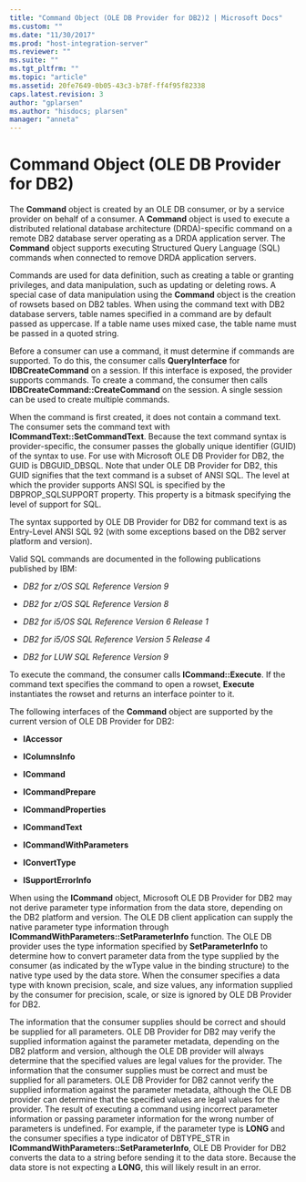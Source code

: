 ```yaml
---
title: "Command Object (OLE DB Provider for DB2)2 | Microsoft Docs"
ms.custom: ""
ms.date: "11/30/2017"
ms.prod: "host-integration-server"
ms.reviewer: ""
ms.suite: ""
ms.tgt_pltfrm: ""
ms.topic: "article"
ms.assetid: 20fe7649-0b05-43c3-b78f-ff4f95f82338
caps.latest.revision: 3
author: "gplarsen"
ms.author: "hisdocs; plarsen"
manager: "anneta"
---
```

# Command Object (OLE DB Provider for DB2)
The **Command** object is created by an OLE DB consumer, or by a service provider on behalf of a consumer. A **Command** object is used to execute a distributed relational database architecture (DRDA)-specific command on a remote DB2 database server operating as a DRDA application server. The **Command** object supports executing Structured Query Language (SQL) commands when connected to remove DRDA application servers.  
  
 Commands are used for data definition, such as creating a table or granting privileges, and data manipulation, such as updating or deleting rows. A special case of data manipulation using the **Command** object is the creation of rowsets based on DB2 tables. When using the command text with DB2 database servers, table names specified in a command are by default passed as uppercase. If a table name uses mixed case, the table name must be passed in a quoted string.  
  
 Before a consumer can use a command, it must determine if commands are supported. To do this, the consumer calls **QueryInterface** for **IDBCreateCommand** on a session. If this interface is exposed, the provider supports commands. To create a command, the consumer then calls **IDBCreateCommand::CreateCommand** on the session. A single session can be used to create multiple commands.  
  
 When the command is first created, it does not contain a command text. The consumer sets the command text with **ICommandText::SetCommandText**. Because the text command syntax is provider-specific, the consumer passes the globally unique identifier (GUID) of the syntax to use. For use with Microsoft OLE DB Provider for DB2, the GUID is DBGUID_DBSQL. Note that under OLE DB Provider for DB2, this GUID signifies that the text command is a subset of ANSI SQL. The level at which the provider supports ANSI SQL is specified by the DBPROP_SQLSUPPORT property. This property is a bitmask specifying the level of support for SQL.  
  
 The syntax supported by OLE DB Provider for DB2 for command text is as Entry-Level ANSI SQL 92 (with some exceptions based on the DB2 server platform and version).  
  
 Valid SQL commands are documented in the following publications published by IBM:  
  
-   *DB2 for z/OS SQL Reference Version 9*  
  
-   *DB2 for z/OS  SQL Reference Version 8*  
  
-   *DB2 for i5/OS SQL Reference Version 6 Release 1*  
  
-   *DB2 for i5/OS SQL Reference Version 5 Release 4*  
  
-   *DB2 for LUW SQL Reference Version 9*  
  
 To execute the command, the consumer calls **ICommand::Execute**. If the command text specifies the command to open a rowset, **Execute** instantiates the rowset and returns an interface pointer to it.  
  
 The following interfaces of the **Command** object are supported by the current version of OLE DB Provider for DB2:  
  
-   **IAccessor**  
  
-   **IColumnsInfo**  
  
-   **ICommand**  
  
-   **ICommandPrepare**  
  
-   **ICommandProperties**  
  
-   **ICommandText**  
  
-   **ICommandWithParameters**  
  
-   **IConvertType**  
  
-   **ISupportErrorInfo**  
  
 When using the **ICommand** object, Microsoft OLE DB Provider for DB2 may not derive parameter type information from the data store, depending on the DB2 platform and version. The OLE DB client application can supply the native parameter type information through **ICommandWithParameters::SetParameterInfo** function. The OLE DB provider uses the type information specified by **SetParameterInfo** to determine how to convert parameter data from the type supplied by the consumer (as indicated by the wType value in the binding structure) to the native type used by the data store. When the consumer specifies a data type with known precision, scale, and size values, any information supplied by the consumer for precision, scale, or size is ignored by OLE DB Provider for DB2.  
  
 The information that the consumer supplies should be correct and should be supplied for all parameters. OLE DB Provider for DB2 may verify the supplied information against the parameter metadata, depending on the DB2 platform and version, although the OLE DB provider will always determine that the specified values are legal values for the provider. The information that the consumer supplies must be correct and must be supplied for all parameters. OLE DB Provider for DB2 cannot verify the supplied information against the parameter metadata, although the OLE DB provider can determine that the specified values are legal values for the provider. The result of executing a command using incorrect parameter information or passing parameter information for the wrong number of parameters is undefined. For example, if the parameter type is **LONG** and the consumer specifies a type indicator of DBTYPE_STR in **ICommandWithParameters::SetParameterInfo**, OLE DB Provider for DB2 converts the data to a string before sending it to the data store. Because the data store is not expecting a **LONG**, this will likely result in an error.